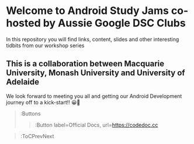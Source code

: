 # Welcome to Android Study Jams co-hosted by Aussie Google DSC Clubs

In this repository you will find links, content, slides and other interesting tidbits from our workshop series

## This is a collaboration between Macquarie University, Monash University and University of Adelaide

We look forward to meeting you all and getting our Android Development journey off to a kick-start!! 😀🚀

<!--![banner](https://i.ibb.co/6F68zPV/Android-Study-Jams-DSC-Banner.jpg)-->
> :Buttons
> > :Button label=Official Docs, url=https://codedoc.cc

> :ToCPrevNext
